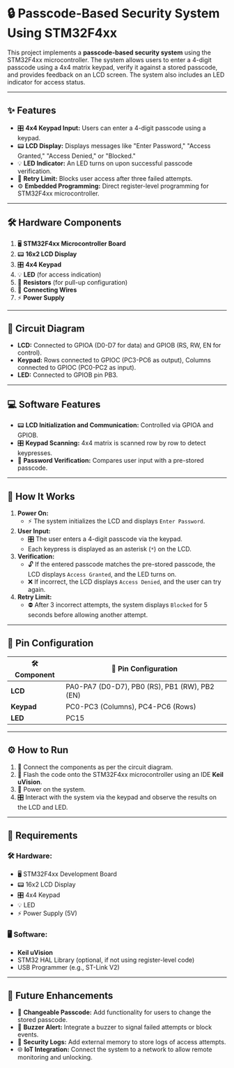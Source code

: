 # 🔒 Passcode-Based Security System Using STM32F4xx

This project implements a **passcode-based security system** using the STM32F4xx microcontroller. The system allows users to enter a 4-digit passcode using a 4x4 matrix keypad, verify it against a stored passcode, and provides feedback on an LCD screen. The system also includes an LED indicator for access status.

---

## ✨ Features
- 🎛️ **4x4 Keypad Input:** Users can enter a 4-digit passcode using a keypad.
- 📟 **LCD Display:** Displays messages like "Enter Password," "Access Granted," "Access Denied," or "Blocked."
- 💡 **LED Indicator:** An LED turns on upon successful passcode verification.
- 🔄 **Retry Limit:** Blocks user access after three failed attempts.
- ⚙️ **Embedded Programming:** Direct register-level programming for STM32F4xx microcontroller.

---

## 🛠️ Hardware Components
1. 🖥️ **STM32F4xx Microcontroller Board**
2. 📟 **16x2 LCD Display**
3. 🎛️ **4x4 Keypad**
4. 💡 **LED** (for access indication)
5. 🔧 **Resistors** (for pull-up configuration)
6. 🔌 **Connecting Wires**
7. ⚡ **Power Supply**

---

## 🔗 Circuit Diagram
- **LCD:** Connected to GPIOA (D0-D7 for data) and GPIOB (RS, RW, EN for control).
- **Keypad:** Rows connected to GPIOC (PC3-PC6 as output), Columns connected to GPIOC (PC0-PC2 as input).
- **LED:** Connected to GPIOB pin PB3.

---

## 💻 Software Features
- 📟 **LCD Initialization and Communication:** Controlled via GPIOA and GPIOB.
- 🎛️ **Keypad Scanning:** 4x4 matrix is scanned row by row to detect keypresses.
- 🔑 **Password Verification:** Compares user input with a pre-stored passcode.


---

## 🚀 How It Works
1. **Power On:**  
   - ⚡ The system initializes the LCD and displays `Enter Password`.
2. **User Input:**  
   - 🎛️ The user enters a 4-digit passcode via the keypad.  
   - Each keypress is displayed as an asterisk (`*`) on the LCD.
3. **Verification:**  
   - 🔓 If the entered passcode matches the pre-stored passcode, the LCD displays `Access Granted`, and the LED turns on.  
   - ❌ If incorrect, the LCD displays `Access Denied`, and the user can try again.
4. **Retry Limit:**  
   - ⛔ After 3 incorrect attempts, the system displays `Blocked` for 5 seconds before allowing another attempt.

---

## 📝 Pin Configuration
| 🛠️ Component    | 🔌 Pin Configuration                          |
|------------------|----------------------------------------------|
| **LCD**          | PA0-PA7 (D0-D7), PB0 (RS), PB1 (RW), PB2 (EN) |
| **Keypad**       | PC0-PC3 (Columns), PC4-PC6 (Rows)            |
| **LED**          | PC15                                          |

---

## ⚙️ How to Run
1. 🔧 Connect the components as per the circuit diagram.
2. 💾 Flash the code onto the STM32F4xx microcontroller using an IDE  **Keil uVision**.
3. 🔌 Power on the system.
4. 🎛️ Interact with the system via the keypad and observe the results on the LCD and LED.

---

## 🧰 Requirements
### 🛠️ Hardware:
- 🖥️ STM32F4xx Development Board
- 📟 16x2 LCD Display
- 🎛️ 4x4 Keypad
- 💡 LED
- ⚡ Power Supply (5V)

### 🖥️ Software:
- **Keil uVision**
- STM32 HAL Library (optional, if not using register-level code)
- USB Programmer (e.g., ST-Link V2)

---

## 🌟 Future Enhancements
- 🔧 **Changeable Passcode:** Add functionality for users to change the stored passcode.
- 🔔 **Buzzer Alert:** Integrate a buzzer to signal failed attempts or block events.
- 📜 **Security Logs:** Add external memory to store logs of access attempts.
- 🌐 **IoT Integration:** Connect the system to a network to allow remote monitoring and unlocking.


